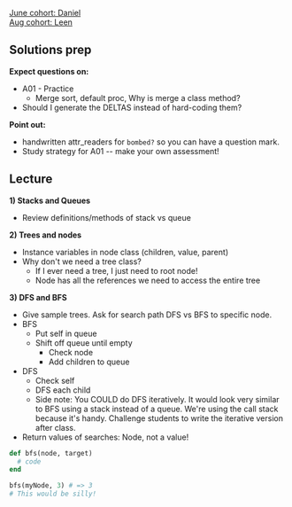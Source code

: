 [June cohort:  Daniel](./previous_lectures/june2016.txt)  
[Aug cohort:  Leen](./previous_lectures/august2016.txt)  

## Solutions prep

**Expect questions on:**
+ A01 - Practice
  + Merge sort, default proc, Why is merge a class method?
+ Should I generate the DELTAS instead of hard-coding them?

**Point out:**
+ handwritten attr_readers for `bombed?` so you can have a question mark.
+ Study strategy for A01 -- make your own assessment!

## Lecture

**1) Stacks and Queues**
+ Review definitions/methods of stack vs queue

**2) Trees and nodes**
+ Instance variables in node class (children, value, parent)
+ Why don't we need a tree class?
  + If I ever need a tree, I just need to root node!
  + Node has all the references we need to access the entire tree

**3) DFS and BFS**
+ Give sample trees. Ask for search path DFS vs BFS to specific node.
+ BFS
  + Put self in queue
  + Shift off queue until empty
    + Check node
    + Add children to queue
+ DFS
  + Check self
  + DFS each child
  + Side note: You COULD do DFS iteratively. It would look very similar to BFS using a stack instead of a queue. We're using the call stack because it's handy. Challenge students to write the iterative version after class.
+ Return values of searches: Node, not a value!
```ruby
def bfs(node, target)
  # code
end

bfs(myNode, 3) # => 3
# This would be silly!
```  
